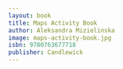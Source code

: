 ```yaml
---
layout: book
title: Maps Activity Book
author: Aleksandra Mizielinska
image: maps-activity-book.jpg
isbn: 9780763677718
publisher: Candlewick
---
```

